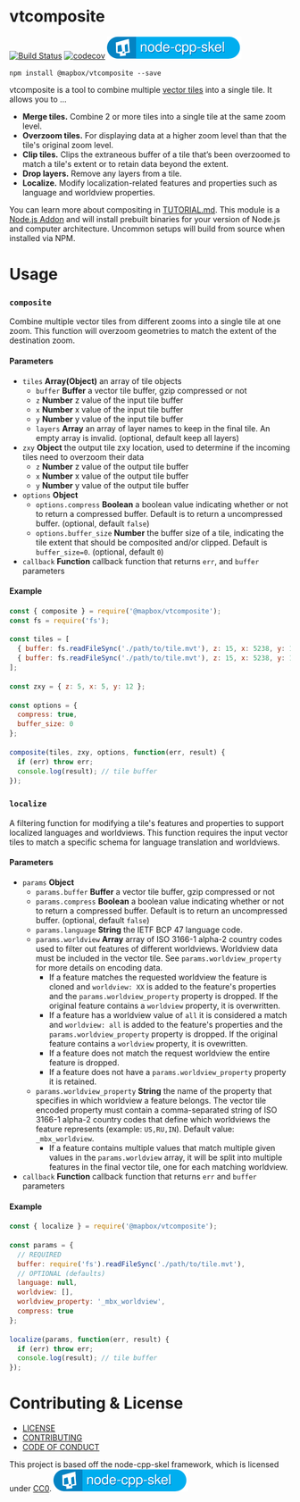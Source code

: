 # vtcomposite

[![Build Status](https://travis-ci.com/mapbox/vtcomposite.svg?branch=master)](https://travis-ci.com/mapbox/vtcomposite)
[![codecov](https://codecov.io/gh/mapbox/vtcomposite/branch/master/graph/badge.svg)](https://codecov.io/gh/mapbox/vtcomposite)
[![node-cpp-skel](https://raw.githubusercontent.com/mapbox/cpp/master/assets/node-cpp-skel-badge_blue.svg)](https://github.com/mapbox/node-cpp-skel)


```shell
npm install @mapbox/vtcomposite --save
```

vtcomposite is a tool to combine multiple [vector tiles](https://github.com/mapbox/vector-tile-spec) into a single tile. It allows you to ...

- **Merge tiles.** Combine 2 or more tiles into a single tile at the same zoom level.
- **Overzoom tiles.** For displaying data at a higher zoom level than that the tile's original zoom level.
- **Clip tiles.** Clips the extraneous buffer of a tile that’s been overzoomed to match a tile's extent or to retain data beyond the extent.
- **Drop layers.** Remove any layers from a tile.
- **Localize.** Modify localization-related features and properties such as language and worldview properties.

You can learn more about compositing in [TUTORIAL.md](/TUTORIAL.md). This module is a [Node.js Addon](https://nodejs.org/api/addons.html) and will install prebuilt binaries for your version of Node.js and computer architecture. Uncommon setups will build from source when installed via NPM.

# Usage

### `composite`

Combine multiple vector tiles from different zooms into a single tile at one zoom. This function will overzoom geometries to match the extent of the destination zoom.

#### Parameters

- `tiles` **Array(Object)** an array of tile objects
    - `buffer` **Buffer** a vector tile buffer, gzip compressed or not
    - `z` **Number** z value of the input tile buffer
    - `x` **Number** x value of the input tile buffer
    - `y` **Number** y value of the input tile buffer
    - `layers` **Array** an array of layer names to keep in the final tile. An empty array is invalid. (optional, default keep all layers)
- `zxy` **Object** the output tile zxy location, used to determine if the incoming tiles need to overzoom their data
    - `z` **Number** z value of the output tile buffer
    - `x` **Number** x value of the output tile buffer
    - `y` **Number** y value of the output tile buffer
- `options` **Object**
  - `options.compress` **Boolean** a boolean value indicating whether or not to return a compressed buffer. Default is to return a uncompressed buffer. (optional, default `false`)
  - `options.buffer_size` **Number** the buffer size of a tile, indicating the tile extent that should be composited and/or clipped. Default is `buffer_size=0`. (optional, default `0`)
- `callback` **Function** callback function that returns `err`, and `buffer` parameters

#### Example

```js
const { composite } = require('@mapbox/vtcomposite');
const fs = require('fs');

const tiles = [
  { buffer: fs.readFileSync('./path/to/tile.mvt'), z: 15, x: 5238, y: 12666 },
  { buffer: fs.readFileSync('./path/to/tile.mvt'), z: 15, x: 5238, y: 12666, layers: ['building'] }
];

const zxy = { z: 5, x: 5, y: 12 };

const options = {
  compress: true,
  buffer_size: 0
};

composite(tiles, zxy, options, function(err, result) {
  if (err) throw err;
  console.log(result); // tile buffer
});
```

### `localize`

A filtering function for modifying a tile's features and properties to support localized languages and worldviews. This function requires the input vector tiles to match a specific schema for language translation and worldviews.

#### Parameters

- `params` **Object**
  - `params.buffer` **Buffer** a vector tile buffer, gzip compressed or not
  - `params.compress` **Boolean** a boolean value indicating whether or not to return a compressed buffer. Default is to return an uncompressed buffer. (optional, default `false`)
  - `params.language` **String** the IETF BCP 47 language code.
  - `params.worldview` **Array<String>** array of ISO 3166-1 alpha-2 country codes used to filter out features of different worldviews. Worldview data must be included in the vector tile. See `params.worldview_property` for more details on encoding data.
    - If a feature matches the requested worldview the feature is cloned and `worldview: XX` is added to the feature's properties and the `params.worldview_property` property is dropped. If the original feature contains a `worldview` property, it is overwritten.
    - If a feature has a worldview value of `all` it is considered a match and `worldview: all` is added to the feature's properties and the `params.worldview_property` property is dropped. If the original feature contains a `worldview` property, it is ovewritten.
    - If a feature does not match the request worldview the entire feature is dropped.
    - If a feature does not have a `params.worldview_property` property it is retained.
  - `params.worldview_property` **String** the name of the property that specifies in which worldview a feature belongs. The vector tile encoded property must contain a comma-separated string of ISO 3166-1 alpha-2 country codes that define which worldviews the feature represents (example: `US,RU,IN`). Default value: `_mbx_worldview`.
    - If a feature contains multiple values that match multiple given values in the `params.worldview` array, it will be split into multiple features in the final vector tile, one for each matching worldview.
- `callback` **Function** callback function that returns `err` and `buffer` parameters

#### Example

```js
const { localize } = require('@mapbox/vtcomposite');

const params = {
  // REQUIRED
  buffer: require('fs').readFileSync('./path/to/tile.mvt'),
  // OPTIONAL (defaults)
  language: null,
  worldview: [],
  worldview_property: '_mbx_worldview',
  compress: true
};

localize(params, function(err, result) {
  if (err) throw err;
  console.log(result); // tile buffer
});
```

# Contributing & License

- [LICENSE](https://github.com/mapbox/vtcomposite/blob/master/LICENSE.md)
- [CONTRIBUTING](https://github.com/mapbox/vtcomposite/blob/master/CONTRIBUTING.md)
- [CODE OF CONDUCT](https://github.com/mapbox/vtcomposite/blob/master/CODE_OF_CONDUCT.md)

This project is based off the node-cpp-skel framework, which is licensed under [CC0](https://creativecommons.org/share-your-work/public-domain/cc0/). [![node-cpp-skel](https://raw.githubusercontent.com/mapbox/cpp/master/assets/node-cpp-skel-badge_blue.svg)](https://github.com/mapbox/node-cpp-skel)
